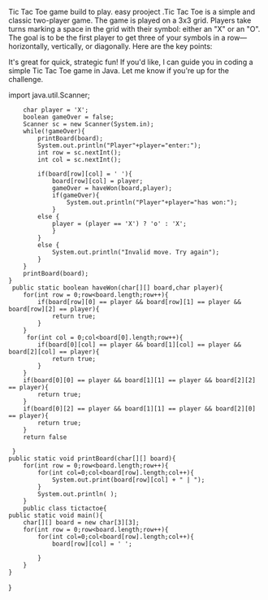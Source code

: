 Tic Tac Toe
game build to play.
easy prooject .Tic Tac Toe is a simple and classic two-player game. The game is played on a 3x3 grid. Players take turns marking a space in the grid with their symbol: either an "X" or an "O". The goal is to be the first player to get three of your symbols in a row—horizontally, vertically, or diagonally.
Here are the key points:

It's great for quick, strategic fun! If you'd like, I can guide you in coding a simple Tic Tac Toe game in Java. Let me know if you're up for the challenge.

import java.util.Scanner;

        char player = 'X';
        boolean gameOver = false;
        Scanner sc = new Scanner(System.in);
        while(!gameOver){
            printBoard(board);
            System.out.println("Player"+player="enter:");
            int row = sc.nextInt();
            int col = sc.nextInt();

            if(board[row][col] = ' '){
                board[row][col] = player;
                gameOver = haveWon(board,player);
                if(gameOver){
                    System.out.println("Player"+player="has won:");
                }
            else {
                player = (player == 'X') ? 'o' : 'X';
                }
            }
            else {
                System.out.println("Invalid move. Try again");
            }
        }
        printBoard(board);
    }
     public static boolean haveWon(char[][] board,char player){
        for(int row = 0;row<board.length;row++){
            if(board[row][0] == player && board[row][1] == player && board[row][2] == player){
                return true;
            }
        }
         for(int col = 0;col<board[0].length;row++){
            if(board[0][col] == player && board[1][col] == player && board[2][col] == player){
                return true;
            }
        }
        if(board[0][0] == player && board[1][1] == player && board[2][2] == player){
            return true;
        }
        if(board[0][2] == player && board[1][1] == player && board[2][0] == player){
            return true;
        }
        return false

     }
    public static void printBoard(char[][] board){
        for(int row = 0;row<board.length;row++){
            for(int col=0;col<board[row].length;col++){
                System.out.print(board[row][col] + " | ");
            }
            System.out.println( );
        }
        public class tictactoe{
    public static void main(){
        char[][] board = new char[3][3];
        for(int row = 0;row<board.length;row++){
            for(int col=0;col<board[row].length;col++){
                board[row][col] = ' ';

            }
        }
    }
}
        
